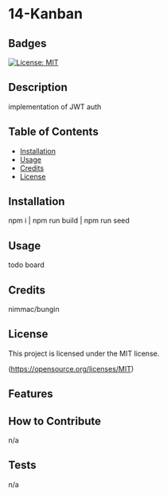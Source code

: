 
# 14-Kanban

## Badges
[![License: MIT](https://img.shields.io/badge/License-MIT-yellow.svg)](https://opensource.org/licenses/MIT)

## Description
implementation of JWT auth

## Table of Contents

- [Installation](#installation)
- [Usage](#usage)
- [Credits](#credits)
- [License](#license)

## Installation
npm i | npm run build | npm run seed

## Usage
todo board

## Credits
nimmac/bungin


## License
This project is licensed under the MIT license.

(https://opensource.org/licenses/MIT)

## Features


## How to Contribute
n/a

## Tests
n/a
